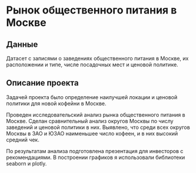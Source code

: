 # Рынок общественного питания в Москве
## Данные
Датасет с записями о заведениях общественного питания в Москве, их расположении и типе, числе посадочных мест и ценовой политике.
## Описание проекта
Задачей проекта было определение наилучшей локации и ценовой политики для новой кофейни в Москве. 

Проведен исследовательский анализ рынка общественного питания в Москве. Сделан сравнительный анализ округов Москвы по числу заведений и ценовой политики в них. Выявлено, что среди всех округов Москвы в ЗАО и ЮЗАО наименьшее число кофеен, и в них высокий средний чек.

По результатам анализа подготовлена презентация для инвесторов с рекомендациями. В построении графиков я использовали
библиотеки seaborn и plotly. 
